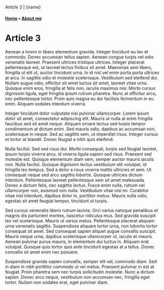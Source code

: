 Article 3 | {name}

#### [Home](../index.html) &bull; [About me](../me/index.html)

# Article 3

Aenean a lorem in libero elementum gravida. Integer tincidunt eu leo et commodo. Donec accumsan tellus sapien. Aenean congue turpis vel odio venenatis laoreet. Praesent ultrices tristique ultrices. Integer placerat pellentesque est, ut laoreet lectus finibus sit amet. Maecenas sem libero, fringilla ut elit ut, auctor tincidunt urna. In id nisl vel enim porta porta ultrices at arcu. In sagittis odio et molestie scelerisque. Vestibulum sed eleifend dui. Nullam augue odio, efficitur sit amet luctus sit amet, laoreet vitae urna. Quisque enim eros, fringilla at felis non, iaculis maximus nisi. Morbi cursus dignissim ligula, eget fringilla ipsum rutrum pharetra. Nunc at efficitur arcu, nec pellentesque tortor. Proin quis magna eu dui facilisis fermentum in eu enim. Aliquam sodales interdum viverra.

Integer tincidunt dolor vulputate nisi pulvinar ullamcorper. Lorem ipsum dolor sit amet, consectetur adipiscing elit. Mauris ut nulla at enim fringilla faucibus sed sit amet neque. Aliquam ornare lectus sed turpis tempor condimentum at dictum enim. Sed mauris odio, dapibus ac accumsan non, scelerisque in neque. Sed ac sagittis sem, ut imperdiet risus. Integer cursus et tortor at blandit. Donec feugiat a nibh quis eleifend.

Nulla facilisi. Sed sed risus dui. Morbi consequat, turpis sed feugiat laoreet, ipsum turpis viverra arcu, id viverra ligula sapien sed risus. Praesent sed molestie est. Quisque elementum diam sem, semper auctor mauris iaculis non. Nulla facilisi. Quisque dignissim lectus vestibulum elit volutpat, id fringilla leo tempus. Sed a dolor a risus viverra mattis ultricies et sem. Ut consequat neque sed arcu sagittis lobortis. Quisque ultricies dictum interdum. Pellentesque laoreet pellentesque sem sit amet malesuada. Donec a dictum felis, nec sagittis lectus. Fusce enim nulla, rutrum vel ullamcorper non, euismod non nulla. Vestibulum vitae nisi mi. Curabitur vitae nisl interdum, dapibus dolor in, porttitor metus. Mauris nulla odio, egestas sit amet feugiat tempor, tincidunt ut turpis.

Sed cursus venenatis libero rutrum lacinia. Orci varius natoque penatibus et magnis dis parturient montes, nascetur ridiculus mus. Sed gravida suscipit leo vel scelerisque. Mauris ut varius metus. Pellentesque placerat aliquam urna venenatis sagittis. Suspendisse aliquam tortor urna, non lobortis tortor consequat sit amet. Sed consequat sapien aliquet augue convallis suscipit. Mauris neque urna, dapibus scelerisque ullamcorper ut, iaculis et mauris. Aenean pulvinar purus mauris, in elementum dui luctus in. Aliquam erat volutpat. Quisque quis tortor quis ante tincidunt egestas at a tellus. Donec convallis sit amet enim nec posuere.

Suspendisse gravida sapien convallis, semper elit vel, commodo diam. Sed in diam in nibh porttitor commodo ut vel metus. Praesent pulvinar in est at feugiat. Proin pharetra sem nec turpis sollicitudin molestie. Nunc a dictum sapien. Donec arcu neque, vestibulum non accumsan nec, fringilla eget tortor. Nullam non sodales erat, eget pulvinar diam.